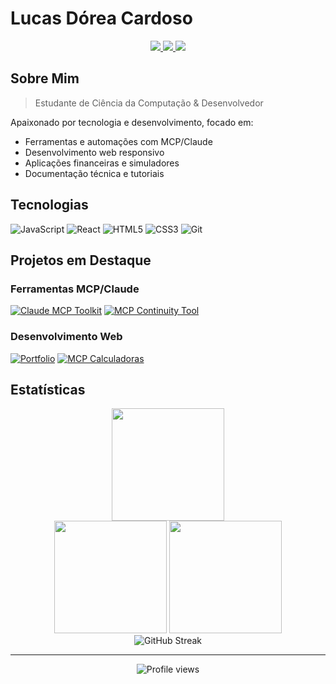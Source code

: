 # Lucas Dórea Cardoso

<div align="center">
  <p align="center">
    <a href="https://linkedin.com/in/lucas-dórea-cardoso-771833112">
      <img src="https://img.shields.io/badge/LinkedIn-0077B5?style=for-the-badge&logo=linkedin&logoColor=white" />
    </a>
    <a href="mailto:lucasdorea.c@outlook.com">
      <img src="https://img.shields.io/badge/Microsoft_Outlook-0078D4?style=for-the-badge&logo=microsoft-outlook&logoColor=white" />
    </a>
    <a href="https://lucasdoreac.github.io">
      <img src="https://img.shields.io/badge/Portfolio-255E63?style=for-the-badge&logo=About.me&logoColor=white" />
    </a>
  </p>
</div>

## Sobre Mim

> Estudante de Ciência da Computação & Desenvolvedor

Apaixonado por tecnologia e desenvolvimento, focado em:
- Ferramentas e automações com MCP/Claude
- Desenvolvimento web responsivo 
- Aplicações financeiras e simuladores
- Documentação técnica e tutoriais

## Tecnologias
![JavaScript](https://img.shields.io/badge/-JavaScript-F7DF1E?style=for-the-badge&logo=javascript&logoColor=black)
![React](https://img.shields.io/badge/-React-61DAFB?style=for-the-badge&logo=react&logoColor=black)
![HTML5](https://img.shields.io/badge/-HTML5-E34F26?style=for-the-badge&logo=html5&logoColor=white)
![CSS3](https://img.shields.io/badge/-CSS3-1572B6?style=for-the-badge&logo=css3&logoColor=white)
![Git](https://img.shields.io/badge/-Git-F05032?style=for-the-badge&logo=git&logoColor=white)

## Projetos em Destaque

### Ferramentas MCP/Claude
[![Claude MCP Toolkit](https://github-readme-stats.vercel.app/api/pin/?username=lucasdoreac&repo=claude-mcp-toolkit&theme=github_dark)](https://github.com/Lucasdoreac/claude-mcp-toolkit)
[![MCP Continuity Tool](https://github-readme-stats.vercel.app/api/pin/?username=lucasdoreac&repo=mcp-continuity-tool&theme=github_dark)](https://github.com/Lucasdoreac/mcp-continuity-tool)

### Desenvolvimento Web
[![Portfolio](https://github-readme-stats.vercel.app/api/pin/?username=lucasdoreac&repo=lucasdoreac.github.io&theme=github_dark)](https://github.com/Lucasdoreac/lucasdoreac.github.io)
[![MCP Calculadoras](https://github-readme-stats.vercel.app/api/pin/?username=lucasdoreac&repo=MCP-Calculadoras&theme=github_dark)](https://github.com/Lucasdoreac/MCP-Calculadoras)

## Estatísticas

<div align="center">
  <img height="180em" src="https://github-profile-summary-cards.vercel.app/api/cards/profile-details?username=lucasdoreac&theme=github_dark" />
  <br/>
  <img height="180em" src="https://github-profile-summary-cards.vercel.app/api/cards/stats?username=lucasdoreac&theme=github_dark" />
  <img height="180em" src="https://github-profile-summary-cards.vercel.app/api/cards/repos-per-language?username=lucasdoreac&theme=github_dark" />
  <br/>
  <img src="https://streak-stats.demolab.com/?user=lucasdoreac&theme=tokyonight&hide_border=true" alt="GitHub Streak"/>
</div>

---

<div align="center">
  <img src="https://komarev.com/ghpvc/?username=Lucasdoreac&color=blue&style=for-the-badge" alt="Profile views"/>
</div>